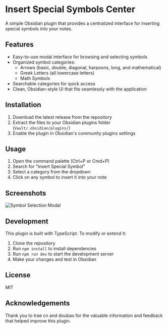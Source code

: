 # Insert Special Symbols Center

A simple Obsidian plugin that provides a centralized interface for inserting special symbols into your notes.

## Features
- Easy-to-use modal interface for browsing and selecting symbols
- Organized symbol categories:
  - Arrows (basic, double, diagonal, harpoons, long, and mathematical)
  - Greek Letters (all lowercase letters)
  - Math Symbols
- Searchable categories for quick access
- Clean, Obsidian-style UI that fits seamlessly with the application

## Installation
1. Download the latest release from the repository
2. Extract the files to your Obsidian plugins folder (`Vault/.obsidian/plugins/`)
3. Enable the plugin in Obsidian's community plugins settings

## Usage
1. Open the command palette (Ctrl+P or Cmd+P)
2. Search for "Insert Special Symbol"
3. Select a category from the dropdown
4. Click on any symbol to insert it into your note

## Screenshots
![Symbol Selection Modal](https://via.placeholder.com/400x300?text=Symbol+Selection+Modal)

## Development
This plugin is built with TypeScript. To modify or extend it:
1. Clone the repository
2. Run `npm install` to install dependencies
3. Run `npm run dev` to start the development server
4. Make your changes and test in Obsidian

## License
MIT

## Acknowledgements
Thank you to trae cn and doubao for the valuable information and feedback that helped improve this plugin.